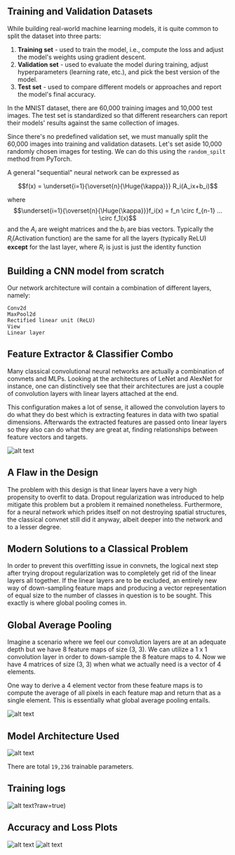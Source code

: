 
## Training and Validation Datasets

While building real-world machine learning models, it is quite common to split the dataset into three parts:

1. **Training set** - used to train the model, i.e., compute the loss and adjust the model's weights using gradient descent.
2. **Validation set** - used to evaluate the model during training, adjust hyperparameters (learning rate, etc.), and pick the best version of the model.
3. **Test set** - used to compare different models or approaches and report the model's final accuracy.

In the MNIST dataset, there are 60,000 training images and 10,000 test images. The test set is standardized so that different researchers can report their models' results against the same collection of images. 

Since there's no predefined validation set, we must manually split the 60,000 images into training and validation datasets. Let's set aside 10,000 randomly chosen images for testing. We can do this using the `random_spilt` method from PyTorch.

A general "sequential" neural network can be expressed as

$$f(x) = \underset{i=1}{\overset{n}{\Huge{\kappa}}} R_i(A_ix+b_i)$$

where $$\underset{i=1}{\overset{n}{\Huge{\kappa}}}f_i(x) = f_n \circ f_{n-1} ... \circ f_1(x)$$ and the $A_i$ are weight matrices and the $b_i$ are bias vectors. Typically the $R_i$(Activation function) are the same for all the layers (typically ReLU) **except** for the last layer, where $R_i$ is just is just the identity function

## Building a CNN model from scratch
Our network architecture will contain a combination of different layers, namely:

    Conv2d
    MaxPool2d
    Rectified linear unit (ReLU)
    View
    Linear layer
    
## Feature Extractor & Classifier Combo

Many classical convolutional neural networks are actually a combination of convnets and MLPs. Looking at the architectures of LeNet and AlexNet for instance, one can distinctively see that their architectures are just a couple of convolution layers with linear layers attached at the end.

This configuration makes a lot of sense, it allowed the convolution layers to do what they do best which is extracting features in data with two spatial dimensions. Afterwards the extracted features are passed onto linear layers so they also can do what they are great at, finding relationships between feature vectors and targets.

![alt text](https://github.com/minakshimathpal/EVA-Computer-Vision-Using-Pytorch/blob/master/Assignment3/artifacts/Alexnet_architecture.PNG?raw=true)

## A Flaw in the Design

The problem with this design is that linear layers have a very high propensity to overfit to data. Dropout regularization was introduced to help mitigate this problem but a problem it remained nonetheless. Furthermore, for a neural network which prides itself on not destroying spatial structures, the classical convnet still did it anyway, albeit deeper into the network and to a lesser degree.

## Modern Solutions to a Classical Problem

In order to prevent this overfitting issue in convnets, the logical next step after trying dropout regularization was to completely get rid of the linear layers all together. If the linear layers are to be excluded, an entirely new way of down-sampling feature maps and producing a vector representation of equal size to the number of classes in question is to be sought. This exactly is where global pooling comes in.

## Global Average Pooling

Imagine a scenario where we feel our convolution layers are at an adequate depth but we have 8 feature maps of size (3, 3). We can utilize a 1 x 1 convolution layer in order to down-sample the 8 feature maps to 4. Now we have 4 matrices of size (3, 3) when what we actually need is a vector of 4 elements.

One way to derive a 4 element vector from these feature maps is to compute the average of all pixels in each feature map and return that as a single element. This is essentially what global average pooling entails.

![alt text](https://github.com/minakshimathpal/EVA-Computer-Vision-Using-Pytorch/blob/master/Assignment3/artifacts/Global_average_poolin.PNG?raw=true)
    
## Model Architecture Used

![alt text](https://github.com/minakshimathpal/EVA-Computer-Vision-Using-Pytorch/blob/master/Assignment3/artifacts/Model_architecture.PNG?raw=true)

There are total ```19,236``` trainable parameters. 

## Training logs
![alt text](https://github.com/minakshimathpal/EVA-Computer-Vision-Using-Pytorch/blob/master/Assignment3/artifacts/training_logs.PNG)?raw=true)

## Accuracy and Loss Plots
![alt text](https://github.com/minakshimathpal/EVA-Computer-Vision-Using-Pytorch/blob/master/Assignment3/artifacts/Accuracy_plots.PNG?raw=true)
![alt text](https://github.com/minakshimathpal/EVA-Computer-Vision-Using-Pytorch/blob/master/Assignment3/artifacts/Loss_plot.PNG?raw=true)

